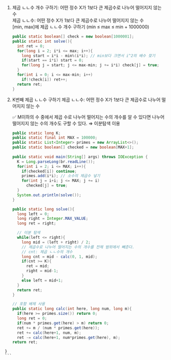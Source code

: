 1. 제곱 ㄴㄴ수 개수 구하기: 어떤 정수 X가 1보다 큰 제곱수로 나누어 떨어지지 않는 수</br>
    제곱 ㄴㄴ수: 어떤 정수 X가 1보다 큰 제곱수로 나누어 떨어지지 않는 수</br>
    [min, max]에 제곱 ㄴㄴ수 개수 구하기 (min ≤ max ≤ min + 1000000)
    
    ```java
    public static boolean[] check = new boolean[1000001];
    public static int solve(){
      int ret = 0;
      for(long i = 2; i*i <= max; i++){
        long start = i*i - min%(i*i); // min보다 크면서 i^2의 배수 찾기
        if(start == i*i) start = 0;
        for(long j = start; j <= max-min; j += i*i) check[j] = true;
      }
      for(int i = 0; i <= max-min; i++)
        if(!check[i]) ret++;
      return ret;
    }
    ```
  
  2. K번째 제곱 ㄴㄴ수 구하기
      제곱 ㄴㄴ수: 어떤 정수 X가 1보다 큰 제곱수로 나누어 떨어지지 않는 수
      <aside>
      ✅ M이하의 수 중에서 제곱 수로 나누어 떨어지는 수의 개수를 알 수 있다면 나누어 떨어지지 않는 수의 개수도 구할 수 있다. ⇒ 이분탐색 이용
      </aside>
      
      ```java
      public static long K;
      public static final int MAX = 100000;
      public static List<Integer> primes = new ArrayList<>();
      public static boolean[] checked = new boolean[MAX+1];
          
      public static void main(String[] args) throws IOException {
        K = Long.parseLong(br.readLine());
        for(int i = 2; i <= MAX; i++){
          if(checked[i]) continue;
          primes.add(i*i); // 소수의 제곱수 넣기
          for(int j = i+i; j <= MAX; j += i)
            checked[j] = true;
        }
        System.out.println(solve());
      }   
      
      public static long solve(){
        long left = 0;
        long right = Integer.MAX_VALUE;
        long ret = right;
      
        // 이분 탐색
        while(left <= right){
          long mid = (left + right) / 2;
          // 제곱수로 나누어 떨어지는 수의 개수를 전체 범위에서 빼준다.
          // cnt: 제곱 ㄴㄴ수의 개수
          long cnt = mid - calc(0, 1, mid); 
          if(cnt >= K){ 
            ret = mid;
            right = mid-1;
          }
          else left = mid+1;
        }
        return ret;
      }
      
      // 포함 배제 사용
      public static long calc(int here, long num, long m){
        if(here >= primes.size()) return 0;
        long ret = 0;
        if(num * primes.get(here) > m) return 0;
        ret += m / (num * primes.get(here));
        ret += calc(here+1, num, m);
        ret -= calc(here+1, num*primes.get(here), m);
      return ret;
    }
    ```
